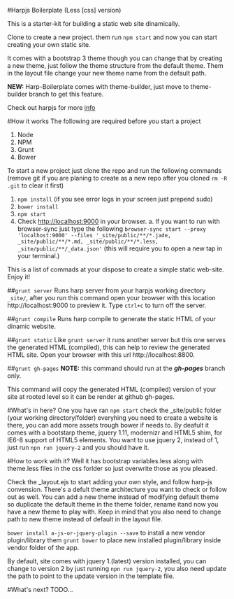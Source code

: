#Harpjs Boilerplate (Less [css] version)

This is a starter-kit for building a static web site dinamically.

Clone to create a new project. them run `npm start` and now you can start creating your own static site.

It comes with a bootstrap 3 theme though you can change that by creating a new theme, just follow the theme structure from the default theme. Them in the layout file change your new theme name from the default path.

<strong>NEW:</strong> Harp-Boilerplate comes with theme-builder, just move to theme-builder branch to get this feature.

Check out harpjs for more [info](http://harpjs.com/docs/)

#How it works
The following are required before you start a project

1. Node
2. NPM
3. Grunt
4. Bower

To start a new project just clone the repo and run the following commands (remove git if you are planing to create as a new repo after you cloned ```rm -R .git``` to clear it first)

1. ```npm install``` (if you see error logs in your screen just prepend sudo)
2. ```bower install```
3. ```npm start``` 
4. Check [http://localhost:9000](http://localhost:9000) in your browser.
    a. If you want to run with browser-sync just type the following ```browser-sync start --proxy 'localhost:9000' --files '_site/public/**/*.jade, _site/public/**/*.md, _site/public/**/*.less, _site/public/**/_data.json'``` (this will require you to open a new tap in your terminal.)

This is a list of commads at your dispose to create a simple static web-site. Enjoy it!

##```grunt server```
Runs harp server from your harpjs working directory ```_site/```, after you run this command open your browser with this location http://localhost:9000 to preview it. Type ```ctrl+c``` to turn off the server.

##```grunt compile```
Runs harp compile to generate the static HTML of your dinamic website.

##```grunt static```
Like ```grunt server``` it runs another server but this one serves the generated HTML (compiled), this can help to review the generated HTML site. Open your browser with this url http://localhost:8800.

##```grunt gh-pages```
**NOTE:** this command should run at the **_gh-pages_** branch only.

This command will copy the generated HTML (compiled) version of your site at rooted level so it can be render at github gh-pages.

#What's in here?
One you have ran ```npm start``` check the _site/public folder (your working directory/folder) everyhing you need to create a website is there, you can add more assets trough bower if needs to.
By deafult it comes with a bootstarp theme, jquery 1.11, modernizr and HTML5 shim, for IE6-8 support of HTML5 elements.
You want to use jquery 2, instead of 1, just run ```npn run jquery-2``` and you should have it.

#How to work with it?
Well it has bootstrap variables.less along with theme.less files in the css forlder so just overwrite those as you pleased.

Check the _layout.ejs to start adding your own style, and follow harp-js convension. There's a defult theme architecture you want to check or follow out as well. You can add a new theme instead of modifying default theme so duplicate the default theme in the theme folder, rename itand now you have a new theme to play with. Keep in mind that you also need to change path to new theme instead of default in the layout file.

```bower install a-js-or-jquery-plugin --save``` to install a new vendor plugin/library them ```grunt bower``` to place new installed plugin/library inside vendor folder of the app.

By default, site comes with jquery 1.(latest) version installed, you can change to version 2 by just running ```npn run jquery-2```, you also need update the path to point to the update version in the template file.

#What's next?
TODO...
